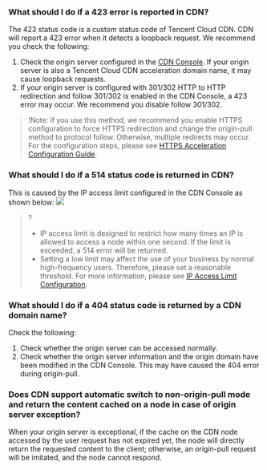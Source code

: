 ### What should I do if a 423 error is reported in CDN?
The 423 status code is a custom status code of Tencent Cloud CDN. CDN will report a 423 error when it detects a loopback request. We recommend you check the following:
1. Check the origin server configured in the [CDN Console](https://console.cloud.tencent.com/cdn). If your origin server is also a Tencent Cloud CDN acceleration domain name, it may cause loopback requests.
2. If your origin server is configured with 301/302 HTTP to HTTP redirection and follow 301/302 is enabled in the CDN Console, a 423 error may occur. We recommend you disable follow 301/302.
>!Note: if you use this method, we recommend you enable HTTPS configuration to force HTTPS redirection and change the origin-pull method to protocol follow. Otherwise, multiple redirects may occur. For the configuration steps, please see [HTTPS Acceleration Configuration Guide](https://intl.cloud.tencent.com/document/product/228/35213).

### What should I do if a 514 status code is returned in CDN?

This is caused by the IP access limit configured in the CDN Console as shown below:
![](https://main.qcloudimg.com/raw/6422e6288811635c64052ab8daa389fc.png)

>? 
> - IP access limit is designed to restrict how many times an IP is allowed to access a node within one second. If the limit is exceeded, a 514 error will be returned.
> - Setting a low limit may affect the use of your business by normal high-frequency users. Therefore, please set a reasonable threshold. For more information, please see [IP Access Limit Configuration](https://intl.cloud.tencent.com/document/product/228/6420).

### What should I do if a 404 status code is returned by a CDN domain name?
Check the following:
1. Check whether the origin server can be accessed normally.
2. Check whether the origin server information and the origin domain have been modified in the CDN Console. This may have caused the 404 error during origin-pull.


### Does CDN support automatic switch to non-origin-pull mode and return the content cached on a node in case of origin server exception?
When your origin server is exceptional, if the cache on the CDN node accessed by the user request has not expired yet, the node will directly return the requested content to the client; otherwise, an origin-pull request will be imitated, and the node cannot respond.
